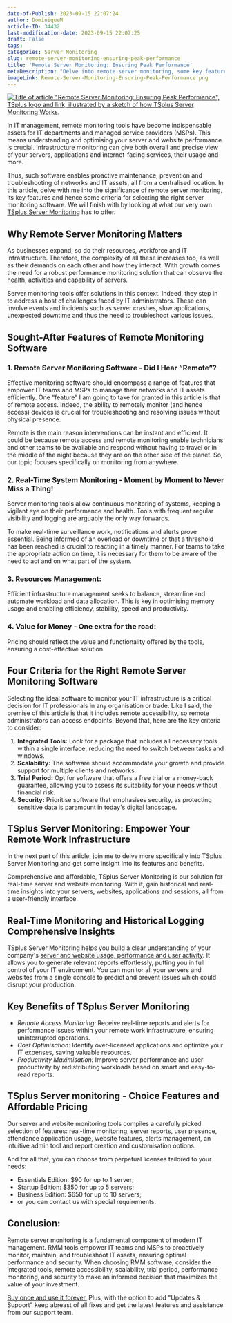 ```yaml
---
date-of-Publish: 2023-09-15 22:07:24
author: DominiqueM
article-ID: 34432
last-modification-date: 2023-09-15 22:07:25
draft: False
tags: 
categories: Server Monitoring
slug: remote-server-monitoring-ensuring-peak-performance
title: 'Remote Server Monitoring: Ensuring Peak Performance'
metaDescription: "Delve into remote server monitoring, some key features and hence some criteria for selecting the right server monitoring software."
imageLink: Remote-Server-Monitoring-Ensuring-Peak-Performance.png
---
```

[![Title of article "Remote Server Monitoring: Ensuring Peak Performance", TSplus logo and link, illustrated by a sketch of how TSplus Server Monitoring Works.](/images/Remote-Server-Monitoring-Ensuring-Peak-Performance.png)](https://tsplus.net/server-monitoring/) 

In IT management, remote monitoring tools have become indispensable assets for IT departments and managed service providers (MSPs). This means understanding and optimising your server and website performance is crucial. Infrastructure monitoring can give both overall and precise view of your servers, applications and internet-facing services, their usage and more.

Thus, such software enables proactive maintenance, prevention and troubleshooting of networks and IT assets, all from a centralised location. In this article, delve with me into the significance of remote server monitoring, its key features and hence some criteria for selecting the right server monitoring software. We will finish with by looking at what our very own [TSplus Server Monitoring](https://tsplus.net/server-monitoring/) has to offer.
## Why Remote Server Monitoring Matters


As businesses expand, so do their resources, workforce and IT infrastructure. Therefore, the complexity of all these increases too, as well as their demands on each other and how they interact. With growth comes the need for a robust performance monitoring solution that can observe the health, activities and capability of servers.


Server monitoring tools offer solutions in this context. Indeed, they step in to address a host of challenges faced by IT administrators. These can involve events and incidents such as server crashes, slow applications, unexpected downtime and thus the need to troubleshoot various issues.


## Sought-After Features of Remote Monitoring Software


### 1. Remote Server Monitoring Software - Did I Hear “Remote”?


Effective monitoring software should encompass a range of features that empower IT teams and MSPs to manage their networks and IT assets efficiently. One “feature” I am going to take for granted in this article is that of remote access. Indeed, the ability to remotely monitor (and hence access) devices is crucial for troubleshooting and resolving issues without physical presence.


Remote is the main reason interventions can be instant and efficient. It could be because remote access and remote monitoring enable technicians and other teams to be available and respond without having to travel or in the middle of the night because they are on the other side of the planet. So, our topic focuses specifically on monitoring from anywhere.


### 2. Real-Time System Monitoring - Moment by Moment to Never Miss a Thing!


Server monitoring tools allow continuous monitoring of systems, keeping a vigilant eye on their performance and health. Tools with frequent regular visibility and logging are arguably the only way forwards.


To make real-time surveillance work, notifications and alerts prove essential. Being informed of an overload or downtime or that a threshold has been reached is crucial to reacting in a timely manner. For teams to take the appropriate action on time, it is necessary for them to be aware of the need to act and on what part of the system.


### 3. Resources Management:


Efficient infrastructure management seeks to balance, streamline and automate workload and data allocation. This is key in optimising memory usage and enabling efficiency, stability, speed and productivity.


### 4. Value for Money - One extra for the road:


Pricing should reflect the value and functionality offered by the tools, ensuring a cost-effective solution.


## Four Criteria for the Right Remote Server Monitoring Software


Selecting the ideal software to monitor your IT infrastructure is a critical decision for IT professionals in any organisation or trade. Like I said, the premise of this article is that it includes remote accessibility, so remote administrators can access endpoints. Beyond that, here are the key criteria to consider:


1. **Integrated Tools:** Look for a package that includes all necessary tools within a single interface, reducing the need to switch between tasks and windows.
2. **Scalability:** The software should accommodate your growth and provide support for multiple clients and networks.
3. **Trial Period:** Opt for software that offers a free trial or a money-back guarantee, allowing you to assess its suitability for your needs without financial risk.
4. **Security:** Prioritise software that emphasises security, as protecting sensitive data is paramount in today's digital landscape.


## TSplus Server Monitoring: Empower Your Remote Work Infrastructure


In the next part of this article, join me to delve more specifically into TSplus Server Monitoring and get some insight into its features and benefits.


Comprehensive and affordable, TSplus Server Monitoring is our solution for real-time server and website monitoring. With it, gain historical and real-time insights into your servers, websites, applications and sessions, all from a user-friendly interface.


## Real-Time Monitoring and Historical Logging Comprehensive Insights


TSplus Server Monitoring helps you build a clear understanding of your company's [server and website usage, performance and user activity](https://tsplus.net/server-monitoring/features/). It allows you to generate relevant reports effortlessly, putting you in full control of your IT environment. You can monitor all your servers and websites from a single console to predict and prevent issues which could disrupt your production.


## Key Benefits of TSplus Server Monitoring


* *Remote Access Monitoring:* Receive real-time reports and alerts for performance issues within your remote work infrastructure, ensuring uninterrupted operations.
* *Cost Optimisation:* Identify over-licensed applications and optimize your IT expenses, saving valuable resources.
* *Productivity Maximisation:* Improve server performance and user productivity by redistributing workloads based on smart and easy-to-read reports.


## TSplus Server monitoring - Choice Features and Affordable Pricing


Our server and website monitoring tools compiles a carefully picked selection of features: real-time monitoring, server reports, user presence, attendance application usage, website features, alerts management, an intuitive admin tool and report creation and customisation options.


And for all that, you can choose from perpetual licenses tailored to your needs:


* Essentials Edition: $90 for up to 1 server;
* Startup Edition: $350 for up to 5 servers;
* Business Edition: $650 for up to 10 servers;
* or you can contact us with special requirements.


## Conclusion:


Remote server monitoring is a fundamental component of modern IT management. RMM tools empower IT teams and MSPs to proactively monitor, maintain, and troubleshoot IT assets, ensuring optimal performance and security. When choosing RMM software, consider the integrated tools, remote accessibility, scalability, trial period, performance monitoring, and security to make an informed decision that maximizes the value of your investment.


[Buy once and use it forever.](https://tsplus.net/pricing/server-monitoring/) Plus, with the option to add "Updates & Support" keep abreast of all fixes and get the latest features and assistance from our support team.


